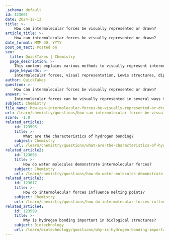 ```yaml
---
_schema: default
id: 123601
date: 2024-12-13
title: >-
    How can intermolecular forces be visually represented or drawn?
article_title: >-
    How can intermolecular forces be visually represented or drawn?
date_format: MMM DD, YYYY
post_on_text: Posted on
seo:
  title: QuickTakes | Chemistry
  page_description: >-
    This content explains various methods to visually represent intermolecular forces, including Lewis structures, dipole arrows for polar molecules, dashed lines for hydrogen bonds, force diagrams, hierarchical unpacking, and comparative models to illustrate the strength of these forces.
  page_keywords: >-
    intermolecular forces, visual representation, Lewis structures, dipole arrows, hydrogen bonds, force diagrams, hierarchical representations, comparative models, boiling points, molecular geometry
author: QuickTakes
question: >-
    How can intermolecular forces be visually represented or drawn?
answer: >-
    Intermolecular forces can be visually represented in several ways to enhance understanding of their nature and effects on physical properties. Here are some common methods for drawing and representing these forces:\n\n1. **Lewis Structures**: Start by drawing the Lewis structures of the molecules involved. This provides a clear visual representation of the molecular geometry and the distribution of electrons. For example, the Lewis structure for water (H₂O) shows the oxygen atom with two lone pairs and two hydrogen atoms bonded to it.\n\n2. **Dipole Arrows**: For polar molecules, such as water and methanol (CH₃OH), dipole arrows can be used to indicate the direction of the dipole moment. The arrow points from the positive end (less electronegative atom) to the negative end (more electronegative atom). This helps in visualizing permanent dipole-dipole interactions.\n\n3. **Hydrogen Bonds**: When representing hydrogen bonding, it is important to draw dashed lines between the hydrogen atom of one molecule and the electronegative atom (like oxygen or nitrogen) of another molecule. This visually distinguishes hydrogen bonds from other types of interactions.\n\n4. **Force Diagrams**: You can create diagrams that illustrate the different types of intermolecular forces acting between molecules. For example, in a mixture of water and ethanol, you can show hydrogen bonds between water molecules and between water and ethanol molecules, as well as London dispersion forces between nonpolar parts of the molecules.\n\n5. **Hierarchical Representations**: Visual representations can be unpacked hierarchically, from simple to complex. For instance, start with basic molecular shapes, then add dipole moments, and finally illustrate the intermolecular forces acting between them. This method helps students grasp the concept progressively.\n\n6. **Comparative Models**: To illustrate the relative strengths of different intermolecular forces, you can create comparative models or charts. For example, you can rank substances like water, ethanol, and cyclohexane based on their boiling points and the types of intermolecular forces present, using visual aids to show the differences in strength.\n\nBy employing these visual techniques, educators can effectively communicate the concepts of intermolecular forces and their implications for the physical properties of substances. This approach not only aids in comprehension but also enhances retention of the material.
subject: Chemistry
file_name: how-can-intermolecular-forces-be-visually-represented-or-drawn.md
url: /learn/chemistry/questions/how-can-intermolecular-forces-be-visually-represented-or-drawn
score: -1.0
related_article1:
    id: 123598
    title: >-
        What are the characteristics of hydrogen bonding?
    subject: Chemistry
    url: /learn/chemistry/questions/what-are-the-characteristics-of-hydrogen-bonding
related_article2:
    id: 123603
    title: >-
        How do water molecules demonstrate intermolecular forces?
    subject: Chemistry
    url: /learn/chemistry/questions/how-do-water-molecules-demonstrate-intermolecular-forces
related_article3:
    id: 123617
    title: >-
        How do intermolecular forces influence melting points?
    subject: Chemistry
    url: /learn/chemistry/questions/how-do-intermolecular-forces-influence-melting-points
related_article4:
    id: 123599
    title: >-
        Why is hydrogen bonding important in biological structures?
    subject: Biotechnology
    url: /learn/biotechnology/questions/why-is-hydrogen-bonding-important-in-biological-structures
---
```


&nbsp;